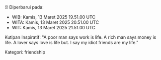 ⏰ Diperbarui pada:
- WIB: Kamis, 13 Maret 2025 19.51.00 UTC
- WITA: Kamis, 13 Maret 2025 20.51.00 UTC
- WIT: Kamis, 13 Maret 2025 21.51.00 UTC

Kutipan Inspiratif:
"A poor man says work is life. A rich man says money is life. A lover says love is life but. I say my idiot friends are my life."


Kategori: friendship


